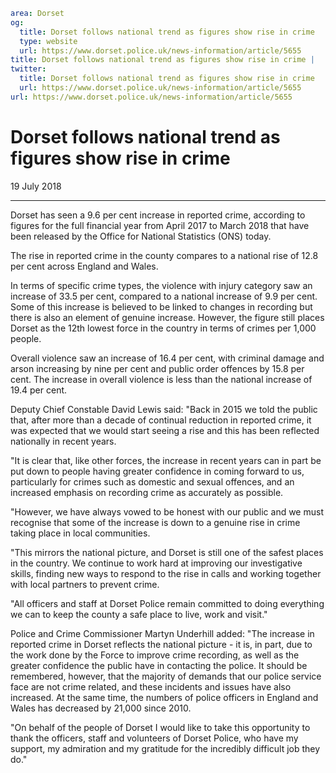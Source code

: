 ```yaml
area: Dorset
og:
  title: Dorset follows national trend as figures show rise in crime
  type: website
  url: https://www.dorset.police.uk/news-information/article/5655
title: Dorset follows national trend as figures show rise in crime |
twitter:
  title: Dorset follows national trend as figures show rise in crime
  url: https://www.dorset.police.uk/news-information/article/5655
url: https://www.dorset.police.uk/news-information/article/5655
```

# Dorset follows national trend as figures show rise in crime

19 July 2018

* * *

Dorset has seen a 9.6 per cent increase in reported crime, according to figures for the full financial year from April 2017 to March 2018 that have been released by the Office for National Statistics (ONS) today.

The rise in reported crime in the county compares to a national rise of 12.8 per cent across England and Wales.

In terms of specific crime types, the violence with injury category saw an increase of 33.5 per cent, compared to a national increase of 9.9 per cent. Some of this increase is believed to be linked to changes in recording but there is also an element of genuine increase. However, the figure still places Dorset as the 12th lowest force in the country in terms of crimes per 1,000 people.

Overall violence saw an increase of 16.4 per cent, with criminal damage and arson increasing by nine per cent and public order offences by 15.8 per cent. The increase in overall violence is less than the national increase of 19.4 per cent.

Deputy Chief Constable David Lewis said: "Back in 2015 we told the public that, after more than a decade of continual reduction in reported crime, it was expected that we would start seeing a rise and this has been reflected nationally in recent years.

"It is clear that, like other forces, the increase in recent years can in part be put down to people having greater confidence in coming forward to us, particularly for crimes such as domestic and sexual offences, and an increased emphasis on recording crime as accurately as possible.

"However, we have always vowed to be honest with our public and we must recognise that some of the increase is down to a genuine rise in crime taking place in local communities.

"This mirrors the national picture, and Dorset is still one of the safest places in the country. We continue to work hard at improving our investigative skills, finding new ways to respond to the rise in calls and working together with local partners to prevent crime.

"All officers and staff at Dorset Police remain committed to doing everything we can to keep the county a safe place to live, work and visit."

Police and Crime Commissioner Martyn Underhill added: "The increase in reported crime in Dorset reflects the national picture - it is, in part, due to the work done by the Force to improve crime recording, as well as the greater confidence the public have in contacting the police. It should be remembered, however, that the majority of demands that our police service face are not crime related, and these incidents and issues have also increased. At the same time, the numbers of police officers in England and Wales has decreased by 21,000 since 2010.

"On behalf of the people of Dorset I would like to take this opportunity to thank the officers, staff and volunteers of Dorset Police, who have my support, my admiration and my gratitude for the incredibly difficult job they do."
